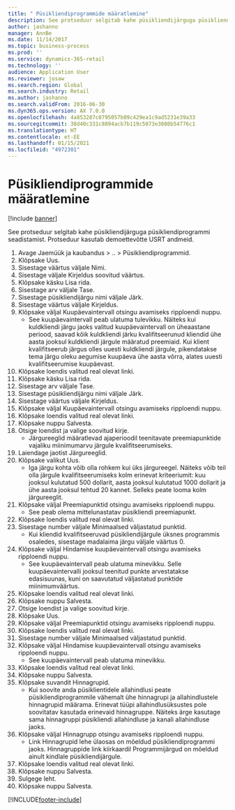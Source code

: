 ```yaml
---
title: " Püsikliendiprogrammide määratlemine"
description: See protseduur selgitab kahe püsikliendijärguga püsikliendiprogrammi seadistamist.
author: jashanno
manager: AnnBe
ms.date: 11/14/2017
ms.topic: business-process
ms.prod: ''
ms.service: dynamics-365-retail
ms.technology: ''
audience: Application User
ms.reviewer: josaw
ms.search.region: Global
ms.search.industry: Retail
ms.author: jashanno
ms.search.validFrom: 2016-06-30
ms.dyn365.ops.version: AX 7.0.0
ms.openlocfilehash: 4a853287c0795057b09c429ea1c9ad5231e39a33
ms.sourcegitcommit: 38d40c331c8894acb7b119c5073e3088b54776c1
ms.translationtype: HT
ms.contentlocale: et-EE
ms.lasthandoff: 01/15/2021
ms.locfileid: "4972301"
---
```

# <a name="define-loyalty-programs"></a> Püsikliendiprogrammide määratlemine

[!include [banner](../includes/banner.md)]

See protseduur selgitab kahe püsikliendijärguga püsikliendiprogrammi seadistamist. Protseduur kasutab demoettevõtte USRT andmeid.

1. Avage Jaemüük ja kaubandus > .. > Püsikliendiprogrammid.
2. Klõpsake Uus.
3. Sisestage väärtus väljale Nimi.
4. Sisestage väljale Kirjeldus soovitud väärtus.
5. Klõpsake käsku Lisa rida.
6. Sisestage arv väljale Tase.
7. Sisestage püsikliendijärgu nimi väljale Järk.
8. Sisestage väärtus väljale Kirjeldus.
9. Klõpsake väljal Kuupäevaintervall otsingu avamiseks ripploendi nuppu.
    * See kuupäevaintervall peab ulatuma tulevikku. Näiteks kui kuldkliendi järgu jaoks valitud kuupäevaintervall on üheaastane periood, saavad kõik kuldkliendi järku kvalifitseerunud kliendid ühe aasta jooksul kuldkliendi järgule määratud preemiaid. Kui klient kvalifitseerub järgus olles uuesti kuldkliendi järgule, pikendatakse tema järgu oleku aegumise kuupäeva ühe aasta võrra, alates uuesti kvalifitseerumise kuupäevast.  
10. Klõpsake loendis valitud real olevat linki.
11. Klõpsake käsku Lisa rida.
12. Sisestage arv väljale Tase.
13. Sisestage püsikliendijärgu nimi väljale Järk.
14. Sisestage väärtus väljale Kirjeldus.
15. Klõpsake väljal Kuupäevaintervall otsingu avamiseks ripploendi nuppu.
16. Klõpsake loendis valitud real olevat linki.
17. Klõpsake nuppu Salvesta.
18. Otsige loendist ja valige soovitud kirje.
    * Järgureeglid määratlevad ajaperioodil teenitavate preemiapunktide vajaliku miinimumarvu järgule kvalifitseerumiseks.  
19. Laiendage jaotist Järgureeglid.
20. Klõpsake valikut Uus.
    * Iga järgu kohta võib olla rohkem kui üks järgureegel. Näiteks võib teil olla järgule kvalifitseerumiseks kolm erinevat kriteeriumit: kuu jooksul kulutatud 500 dollarit, aasta jooksul kulutatud 1000 dollarit ja ühe aasta jooksul tehtud 20 kannet. Selleks peate looma kolm järgureeglit.  
21. Klõpsake väljal Preemiapunktid otsingu avamiseks ripploendi nuppu.
    * See peab olema mittelunastatav püsikliendi preemiapunkt.  
22. Klõpsake loendis valitud real olevat linki.
23. Sisestage number väljale Minimaalsed väljastatud punktid.
    * Kui kliendid kvalifitseeruvad püsikliendijärgule üksnes programmis osaledes, sisestage madalaima järgu väljale väärtus 0.  
24. Klõpsake väljal Hindamise kuupäevaintervall otsingu avamiseks ripploendi nuppu.
    * See kuupäevaintervall peab ulatuma minevikku. Selle kuupäevaintervalli jooksul teenitud punkte arvestatakse edasisuunas, kuni on saavutatud väljastatud punktide miinimumväärtus.  
25. Klõpsake loendis valitud real olevat linki.
26. Klõpsake nuppu Salvesta.
27. Otsige loendist ja valige soovitud kirje.
28. Klõpsake Uus.
29. Klõpsake väljal Preemiapunktid otsingu avamiseks ripploendi nuppu.
30. Klõpsake loendis valitud real olevat linki.
31. Sisestage number väljale Minimaalsed väljastatud punktid.
32. Klõpsake väljal Hindamise kuupäevaintervall otsingu avamiseks ripploendi nuppu.
    * See kuupäevaintervall peab ulatuma minevikku.  
33. Klõpsake loendis valitud real olevat linki.
34. Klõpsake nuppu Salvesta.
35. Klõpsake suvandit Hinnagrupid.
    * Kui soovite anda püsiklientidele allahindlusi peate püsikliendiprogrammile vähemalt ühe hinnagrupi ja allahindlustele hinnagrupid määrama. Erinevat tüüpi allahindlusüksustes pole soovitatav kasutada erinevaid hinnagruppe.  Näiteks ärge kasutage sama hinnagruppi püsikliendi allahindluse ja kanali allahindluse jaoks.  
36. Klõpsake väljal Hinnagrupp otsingu avamiseks ripploendi nuppu.
    * Link Hinnagrupid lehe ülaosas on mõeldud püsikliendiprogrammi jaoks. Hinnagruppide link kiirkaardil Programmijärgud on mõeldud ainult kindlale püsikliendijärgule.  
37. Klõpsake loendis valitud real olevat linki.
38. Klõpsake nuppu Salvesta.
39. Sulgege leht.
40. Klõpsake nuppu Salvesta.



[!INCLUDE[footer-include](../../includes/footer-banner.md)]
